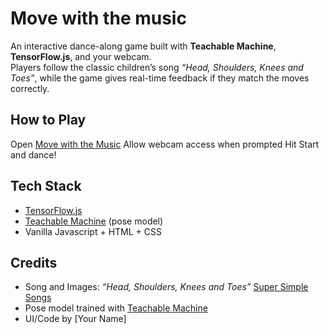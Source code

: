 # Move with the music

An interactive dance-along game built with **Teachable Machine**, **TensorFlow.js**, and your webcam.  
Players follow the classic children’s song _“Head, Shoulders, Knees and Toes”_, while the game gives real-time feedback if they match the moves correctly.

## How to Play

Open [Move with the Music](https://galiakr.github.io/just-dancing/)
Allow webcam access when prompted
Hit Start and dance!

## Tech Stack

- [TensorFlow.js](https://www.tensorflow.org/js)
- [Teachable Machine](https://teachablemachine.withgoogle.com/) (pose model)
- Vanilla Javascript + HTML + CSS

## Credits

- Song and Images: _“Head, Shoulders, Knees and Toes”_ [Super Simple Songs](https://supersimple.com/super-simple-songs/)
- Pose model trained with [Teachable Machine](https://teachablemachine.withgoogle.com/)
- UI/Code by [Your Name]

